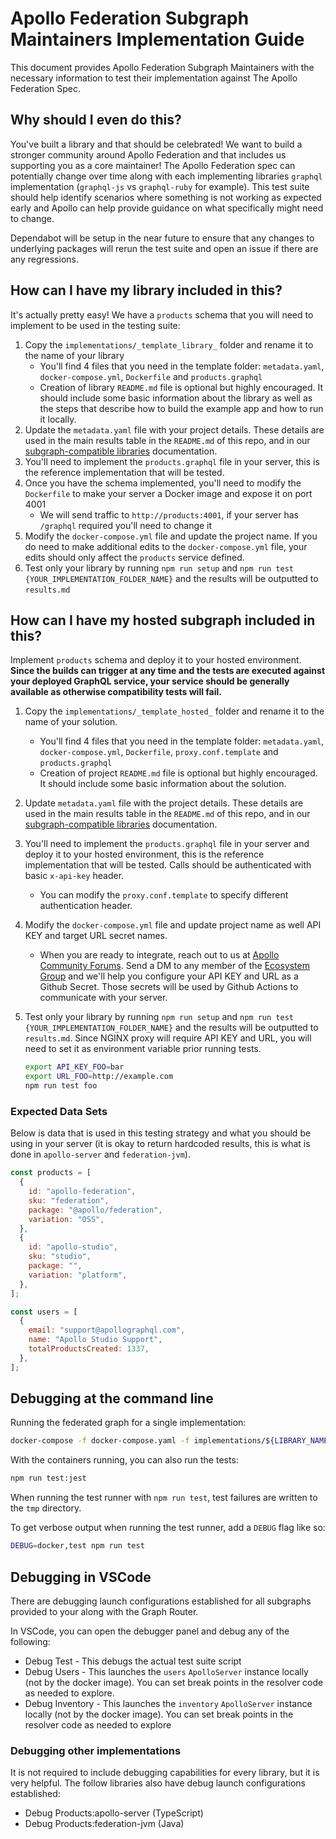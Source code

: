 # Apollo Federation Subgraph Maintainers Implementation Guide

This document provides Apollo Federation Subgraph Maintainers with the
necessary information to test their implementation against The Apollo Federation Spec.

## Why should I even do this?

You've built a library and that should be celebrated! We want to build a
stronger community around Apollo Federation and that includes us supporting you
as a core maintainer! The Apollo Federation spec can potentially change over
time along with each implementing libraries `graphql` implementation (`graphql-js`
vs `graphql-ruby` for example). This test suite should help identify scenarios
where something is not working as expected early and Apollo can help provide
guidance on what specifically might need to change.

Dependabot will be setup in the near future to ensure that any changes to
underlying packages will rerun the test suite and open an issue if there are
any regressions.

## How can I have my library included in this?

It's actually pretty easy! We have a `products` schema that you will need to
implement to be used in the testing suite:

1. Copy the `implementations/_template_library_` folder and rename it to the 
   name of your library
   - You'll find 4 files that you need in the template folder: `metadata.yaml`,
     `docker-compose.yml`, `Dockerfile` and `products.graphql`
   - Creation of library `README.md` file is optional but highly encouraged. It
     should include some basic information about the library as well as the steps
     that describe how to build the example app and how to run it locally.
1. Update the `metadata.yaml` file with your project details. These details are
   used in the main results table in the `README.md` of this repo, and in our
   [subgraph-compatible libraries](https://www.apollographql.com/docs/federation/other-servers)
   documentation.
2. You'll need to implement the `products.graphql` file in your server, this is
   the reference implementation that will be tested.
3. Once you have the schema implemented, you'll need to modify the `Dockerfile`
   to make your server a Docker image and expose it on port 4001
   - We will send traffic to `http://products:4001`, if your server has
     `/graphql` required you'll need to change it
4. Modify the `docker-compose.yml` file and update the project name. If you do
   need to make additional edits to the `docker-compose.yml` file, your edits
   should only affect the `products` service defined.
5. Test only your library by running `npm run setup` and `npm run test {YOUR_IMPLEMENTATION_FOLDER_NAME}`
   and the results will be outputted to `results.md`

## How can I have my hosted subgraph included in this?

Implement `products` schema and deploy it to your hosted environment. **Since the
builds can trigger at any time and the tests are executed against your deployed 
GraphQL service, your service should be generally available as otherwise 
compatibility tests will fail.**

1. Copy the `implementations/_template_hosted_` folder and rename it to the
   name of your solution.
   - You'll find 4 files that you need in the template folder: `metadata.yaml`,
     `docker-compose.yml`, `Dockerfile`, `proxy.conf.template` and `products.graphql`
   - Creation of project `README.md` file is optional but highly encouraged.
     It should include some basic information about the solution.
2. Update `metadata.yaml` file with the project details. These details are
   used in the main results table in the `README.md` of this repo, and in our
   [subgraph-compatible libraries](https://www.apollographql.com/docs/federation/other-servers)
   documentation.
3. You'll need to implement the `products.graphql` file in your server and
   deploy it to your hosted environment, this is the reference implementation
   that will be tested. Calls should be authenticated with basic `x-api-key` header.
   - You can modify the `proxy.conf.template` to specify different authentication header.
4. Modify the `docker-compose.yml` file and update project name as well API KEY
   and target URL secret names.
   - When you are ready to integrate, reach out to us at [Apollo Community Forums](https://community.apollographql.com/).
     Send a DM to any member of the [Ecosystem Group](https://community.apollographql.com/g/Ecosystem) 
     and we'll help you configure your API KEY and URL as a Github Secret. Those
     secrets will be used by Github Actions to communicate with your server.
5. Test only your library by running `npm run setup` and `npm run test {YOUR_IMPLEMENTATION_FOLDER_NAME}`
   and the results will be outputted to `results.md`. Since NGINX proxy will
   require API KEY and URL, you will need to set it as environment variable prior
   running tests.

   ```bash
   export API_KEY_FOO=bar
   export URL_FOO=http://example.com
   npm run test foo
   ```

### Expected Data Sets

Below is data that is used in this testing strategy and what you should be using
in your server (it is okay to return hardcoded results, this is what is done in
`apollo-server` and `federation-jvm`).

```javascript
const products = [
  {
    id: "apollo-federation",
    sku: "federation",
    package: "@apollo/federation",
    variation: "OSS",
  },
  {
    id: "apollo-studio",
    sku: "studio",
    package: "",
    variation: "platform",
  },
];

const users = [
  {
    email: "support@apollographql.com",
    name: "Apollo Studio Support",
    totalProductsCreated: 1337,
  },
];
```

## Debugging at the command line

Running the federated graph for a single implementation:

```sh
docker-compose -f docker-compose.yaml -f implementations/${LIBRARY_NAME}/docker-compose.yaml up --build
```

With the containers running, you can also run the tests:

```sh
npm run test:jest
```

When running the test runner with `npm run test`, test failures are written to
the `tmp` directory.

To get verbose output when running the test runner, add a `DEBUG` flag like so:

```sh
DEBUG=docker,test npm run test
```

## Debugging in VSCode

There are debugging launch configurations established for all subgraphs provided
to your along with the Graph Router.

In VSCode, you can open the debugger panel and debug any of the following:

- Debug Test - This debugs the actual test suite script
- Debug Users - This launches the `users` `ApolloServer` instance locally
  (not by the docker image). You can set break points in the resolver code as
  needed to explore.
- Debug Inventory - This launches the `inventory` `ApolloServer` instance
  locally (not by the docker image). You can set break points in the resolver
  code as needed to explore

### Debugging other implementations

It is not required to include debugging capabilities for every library, but it
is very helpful. The follow libraries also have debug launch configurations
established:

- Debug Products:apollo-server (TypeScript)
- Debug Products:federation-jvm (Java)

